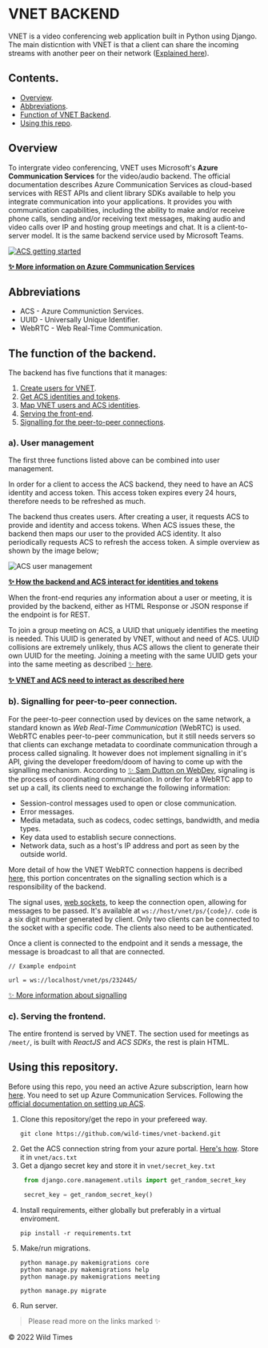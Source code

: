 # **VNET BACKEND**
VNET is a video conferencing web application built in Python using Django. 
The main disticntion with VNET is that a client can share the incoming streams with another peer on their network ([Explained here](https://github.com/wild-times/vnet-frontend)). 

## Contents.
- [Overview](#overview).  
- [Abbreviations](#abbreviations).  
- [Function of VNET Backend](#the-function-of-the-backend).  
- [Using this repo](#using-this-repository).  


## Overview
To intergrate video conferencing, VNET uses Microsoft's **Azure Communication Services** for the video/audio backend. The official documentation describes Azure Communication Services as cloud-based services with REST APIs and client library SDKs available to help you integrate communication into your applications. It provides you with communication capabilities, including the ability to make and/or receive phone calls, sending and/or receiving text messages, making audio and video calls over IP and hosting group meetings and chat. It is a client-to-server model. It is the same backend service used by Microsoft Teams.

[![ACS getting started](https://i.ytimg.com/vi_webp/chMHVHLFcao/maxresdefault.webp)](https://www.youtube.com/watch?v=chMHVHLFcao 'Click to watch ✨')

**[✨ More information on Azure Communication Services](https://docs.microsoft.com/en-us/azure/communication-services/overview 'Overview of ACS')**

## **Abbreviations**
- ACS - Azure Communiction Services.
- UUID - Universally Unique Identifier.
- WebRTC - Web Real-Time Communication.

## **The function of the backend.**
The backend has five functions that it manages:
1. [Create users for VNET](#a-user-management).
2. [Get ACS identities and tokens](#a-user-management).
3. [Map VNET users and ACS identities](#a-user-management).
4. [Serving the front-end](#c-serving-the-frontend).
5. [Signalling for the peer-to-peer connections](#b-signalling-for-peer-to-peer-connection).


### **a). User management**
The first three functions listed above can be combined into user management.

In order for a client to access the ACS backend, they need to have an ACS identity and access token. This access token expires every 24 hours, therefore needs to be refreshed as much.

The backend thus creates users. After creating a user, it requests ACS to provide and identity and access tokens. When ACS issues these, the backend then maps our user to the provided ACS identity. It also periodically requests ACS to refresh the access token. A simple overview as shown by the image below;

![ACS user management](https://docs.microsoft.com/en-us/azure/communication-services/media/scenarios/architecture_v2_identity.svg 'Shows how the backend and ACS manage/interact with users')


**[✨ How the backend and ACS interact for identities and tokens](https://docs.microsoft.com/en-us/azure/communication-services/quickstarts/access-tokens?tabs=windows&pivots=programming-language-python 'ACS tokens and identities')**

When the front-end requries any information about a user or meeting, it is provided by the backend, either as HTML Response or JSON response if the endpoint is for REST.

To join a group meeting on ACS, a UUID that uniquely identifies the meeting is needed. This UUID is generated by VNET, without and need of ACS. UUID collisions are extremely unlikely, thus ACS allows the client to generate their own UUID for the meeting. Joining a meeting with the same UUID gets your into the same meeting as described [✨ here](https://docs.microsoft.com/en-us/azure/communication-services/how-tos/calling-sdk/manage-calls?pivots=platform-web#join-a-group-call 'ACS join a group call').


**[✨ VNET and ACS need to interact as described here](https://docs.microsoft.com/en-us/azure/communication-services/concepts/client-and-server-architecture 'Client and Server Architecture ACS')**

### b). Signalling for peer-to-peer connection.
For the peer-to-peer connection used by devices on the same network, a standard known as *Web Real-Time Communication* (WebRTC) is used. WebRTC enables peer-to-peer communication, but it still needs servers so that clients can exchange metadata to coordinate communication through a process called signaling. It however does not implement signalling in it's API, giving the developer freedom/doom of having to come up with the signalling mechanism. According to [✨ Sam Dutton on WebDev](https://web.dev/webrtc-infrastructure/ 'Build the backend services needed for a WebRTC app'), signaling is the process of coordinating communication. In order for a WebRTC app to set up a call, its clients need to exchange the following information:
- Session-control messages used to open or close communication.  
- Error messages.  
- Media metadata, such as codecs, codec settings, bandwidth, and media types.  
- Key data used to establish secure connections.  
- Network data, such as a host's IP address and port as seen by the outside world.  

More detail of how the VNET WebRTC connection happens is decribed [here](https://github.com/wild-times/vnet-frontend#how-the-peer-connection-happens-webrtc), this portion concentrates on the signalling section which is a responsibility of the backend.

The signal uses, [web sockets](https://developer.mozilla.org/en-US/docs/Web/API/WebSockets_API 'The WebSocket API (WebSockets)'), to keep the connection open, allowing for messages to be passed. It's available at `ws://host/vnet/ps/{code}/`. `code` is a six digit number generated by client. Only two clients can be connected to the socket with a specific code. The clients also need to be authenticated.

Once a client is connected to the endpoint and it sends a message, the message is broadcast to all that are connected.

```
// Example endpoint

url = ws://localhost/vnet/ps/232445/
```

[✨ More information about signalling](https://web.dev/webrtc-infrastructure/ 'Build the backend services needed for a WebRTC app')

### **c). Serving the frontend.**
The entire frontend is served by VNET. The section used for meetings as `/meet/`, is built with *ReactJS* and *ACS SDKs*, the rest is plain HTML.


## **Using this repository.**
Before using this repo, you need an active Azure subscription, learn how [here](https://azure.microsoft.com/en-us/get-started/#explore-azure). You need to set up Azure Communication Services. Following the [official documentation on setting up ACS](https://docs.microsoft.com/en-us/azure/communication-services/quickstarts/create-communication-resource?tabs=windows&pivots=platform-azp&source=docs 'Create and manage Communication Services resources').

1. Clone this repository/get the repo in your prefereed way.
    ```commandline
    git clone https://github.com/wild-times/vnet-backend.git
    ```
2. Get the ACS connection string from your azure portal. [Here's how](https://docs.microsoft.com/en-us/azure/communication-services/quickstarts/create-communication-resource?tabs=windows&pivots=platform-azp&source=docs#access-your-connection-strings-and-service-endpoints 'Access your connection strings and service endpoints'). Store it in `vnet/acs.txt`
3. Get a django secret key and store it in `vnet/secret_key.txt`
   ```python
    from django.core.management.utils import get_random_secret_key

    secret_key = get_random_secret_key()
    ```
4. Install requirements, either globally but preferably in a virtual enviroment.
    ```commandline
    pip install -r requirements.txt
    ```
5. Make/run migrations.
    ```commandline
    python manage.py makemigrations core
    python manage.py makemigrations help
    python manage.py makemigrations meeting

    python manage.py migrate
    ```
6. Run server.


> Please read more on the links marked ✨
   
&copy; 2022 Wild Times
